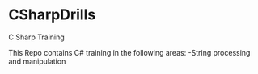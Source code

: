 # CSharpDrills
C Sharp Training

This Repo contains C# training in the following areas:
  -String processing and manipulation 
